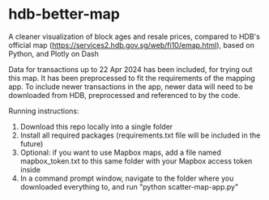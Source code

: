 # hdb-better-map
A cleaner visualization of block ages and resale prices, compared to HDB's official map (https://services2.hdb.gov.sg/web/fi10/emap.html), based on Python, and Plotly on Dash

Data for transactions up to 22 Apr 2024 has been included, for trying out this map. It has been preprocessed to fit the requirements of the mapping app. To include newer transactions in the app, newer data will need to be downloaded from HDB, preprocessed and referenced to by the code.

Running instructions:
1. Download this repo locally into a single folder
2. Install all required packages (requirements.txt file will be included in the future)
3. Optional: if you want to use Mapbox maps, add a file named mapbox_token.txt to this same folder with your Mapbox access token inside
4. In a command prompt window, navigate to the folder where you downloaded everything to, and run "python scatter-map-app.py"
